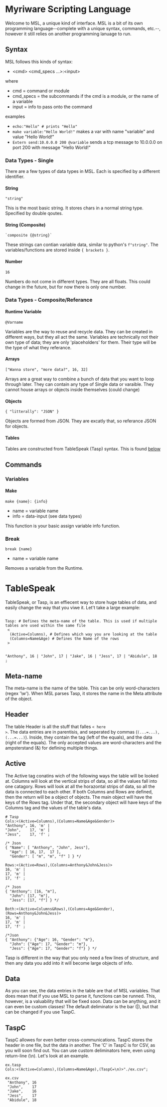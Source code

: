 # Myriware Scripting Language <MSL>
Welcome to MSL, a unique kind of interface. MSL is a bit of its own programming language--complete with a unique syntax, commands, etc.--, however it still relies on another programming lanuage to run.
## Syntax
MSL follows this kinds of syntax:
  * \<cmd> \<cmd_specs ...>:\<input>
 
where
  * cmd = command or module
  * cmd_specs = the subcommands if the cmd is a module, or the name of a variable
  * input = info to pass onto the command

examples
  * <code>echo:"Hello" # prints "Hello"</code>
  * <code>make variable:"Hello World!"</code> makes a var with name "variable" and value "Hello World!"
  * <code>Extern send:10.0.0.0 200 @variable</code> sends a tcp message to 10.0.0.0 on port 200 with message "Hello World!"

### Data Types - Single
There are a few types of data types in MSL. Each is specified by a different identifier.

#### String
<code>"string"</code>

This is the most basic string. It stores chars in a normal string type. Specified by double qoutes.

#### String (Composite)
<code>\`composite {@string}\`</code>

These strings can contian variable data, similar to python's <code>f"string"</code>. The variables/functions are stored inside <code>{ brackets }</code>.

#### Number
<code>16</code>

Numbers do not come in different types. They are all floats. This could change in the future, but for now there is only one number.

### Data Types - Composite/Referance

#### Runtime Variable
<code>@Varname</code>

Variables are the way to reuse and recycle data. They can be created in different ways, but they all act the same. Variables are technically not their own type of data; they are only 'placeholders' for them. Their type will be the type of what they referance.

#### Arrays
<code>["Wanna store", "more data?", 16, 32]</code>

Arrays are a great way to combine a bunch of data that you want to loop through later. They can contain any type of Single data or varaible. They cannot house arrays or objects inside themselves (could change)

#### Objects
<code>{ "litterally": "JSON" }</code>

Objects are formed from JSON. They are excatly that, so referance JSON for objects.

#### Tables
Tables are constructed from TableSpeak (Tasp) syntax. This is found [below](#TableSpeak)

## Commands

### Variables

#### Make

<code>make {name}: {info}</code>
* name = variable name
* info = data-input (see data types)

This function is your basic assign variable info function.

### Break

<code>break {name}</code>
* name = variable name

Removes a variable from the Runtime.

# TableSpeak
TableSpeak, or Tasp, is an effiecent way to store huge tables of data, and easily change the way that you viwe it. Let't take a large example:

<code>
Tasp: # Defines the meta-name of the table. This is used if multiple tables are used within the same file
 <
  (Active=Columns), # Defines which way you are looking at the table
  (Columns=Name&Age) # Defines the Name of the rows
 >

 "Anthony", 16 |
 "John",    17 |
 "Jake",    16 |
 "Jess",    17 |
 "Abidule", 18
;
</code>

## Meta-name
The meta-name is the name of the table. This can be only word-characters (regex '\w'). When MSL parses Tasp, it stores the name in the Meta attribute of the object.

## Header
The table Header is all the stuff that falles <code>\< here ></code>. The data entries are in parentisis, and seperated by commas (<code>(...=...), (...=...)</code>). Inside, they contain the tag (left of the equals), and the data (right of the equals). The only accepted values are word-characters and the ampsterstand (&) for defining multiple things.

## Active
The Active tag conatins wich of the following ways the table will be looked at. Columns will look at the vertical strips of data, so all the values fall into one catagory. Rows will look at all the horazontal strips of data, so all the data is connected to each other. If both Columns and Rows are defined, then the return will be a object of objects. The main object will have the keys of the Rows tag. Under that, the secondary object will have keys of the Columns tag and the values of the table's data.

```
# Tasp
Cols:<(Active=Columns),(Columns=Name&Age&Gender)>
"Anthony", 16, 'm' |
"John",    17, 'm' |
"Jess",    17, 'f' ;

/* Json
{ "Name": [ "Anthony", "John", Jess"],
  "Age": [ 16, 17,  17 ],
  "Gender": [ "m", "m", "f" ] } */

Rows:<(Active=Rows),(Columns=Anthony&John&Jess)>
16, 'm' |
17, 'm' |
17, 'f' ;

/* Json
{ "Anthony": [16, "m"],
  "John": [17, "m"],
  "Jess": [17, "f"] } */

Both:<(Active=Columns&Rows),(Columns=Age&Gender),(Rows=Anthony&John&Jess)>
16, 'm' |
17, 'm' |
17, 'f' ;

/*Json
{ "Anthony": {"Age": 16, "Gender": "m"},
  "John": {"Age": 17, "Gender": "m"},
  "Jess": {"Age": 17, "Gender": "f"} } */

```

Tasp is different in the way that you only need a few lines of structure, and then any data you add into it will become large objects of info.

## Data

As you can see, the data entries in the table are that of MSL variables. That does mean that if you use MSL to parse it, functions can be runned. This, however, is a valuability that will be fixed soon. Data can be anything, and it can even be custom classes! The default deliminator is the bar (|), but that can be changed if you use TaspC.

## TaspC

TaspC allowes for even better cross-communications. TaspC stores the header in one file, but the data in another. The 'C' in TaspC is for CSV, as you will soon find out. You can use custom deliminators here, even using return-line (\n). Let's look at an example.

```
ex.tasp
Cols:<(Active=Columns),(Columns=Name&Age),(TaspC=\n)>"./ex.csv";

ex.csv
 "Anthony", 16
 "John",    17
 "Jake",    16
 "Jess",    17
 "Abidule", 18


